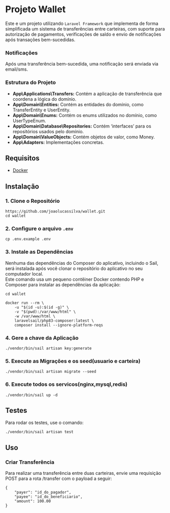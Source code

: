 # Projeto Wallet

Este e um projeto utilizando `Laravel Framework` que implementa de forma simplificada um sistema de transferências
entre carteiras, com suporte para autorização de pagamentos,
verificações de saldo e envio de notificações após transações bem-sucedidas.

### Notificações

Após uma transferência bem-sucedida, uma notificação será enviada via email/sms.

### Estrutura do Projeto

- **App\Applications\Transfers:** Contém a aplicação de transferência que coordena a lógica do domínio.
- **App\Domain\Entities:** Contém as entidades do domínio, como TransferEntity e UserEntity.
- **App\Domain\Enums:** Contém os enums utilizados no domínio, como UserTypeEnum.
- **App\Domain\Database\Repositories:** Contém ‘interfaces’ para os repositórios usados pelo domínio.
- **App\Domain\ValueObjects:** Contém objetos de valor, como Money.
- **App\Adapters:** Implementações concretas.

## Requisitos

- [Docker](https://www.docker.com/)

## Instalação

### 1. Clone o Repositório

```shell
https://github.com/joaolucassilva/wallet.git
cd wallet
```

### 2. Configure o arquivo `.env`

```shell
cp .env.example .env
```

### 3. Instale as Dependências

Nenhuma das dependências do Composer do aplicativo, incluindo o Sail, será instalada após
você clonar o repositório do aplicativo no seu computador local.  
Este comando usa um pequeno contêiner Docker contendo PHP e Composer para instalar as
dependências da aplicação:

```shell
cd wallet

docker run --rm \
    -u "$(id -u):$(id -g)" \
    -v "$(pwd):/var/www/html" \
    -w /var/www/html \
    laravelsail/php83-composer:latest \
    composer install --ignore-platform-reqs
```

### 4. Gere a chave da Aplicação

```shell
./vendor/bin/sail artisan key:generate
```

### 5. Execute as Migrações e os seed(usuario e carteira)

```shell
./vendor/bin/sail artisan migrate --seed
```

### 6. Execute todos os servicos(nginx,mysql,redis)

```shell
./vendor/bin/sail up -d
```

## Testes

Para rodar os testes, use o comando:

```shell
./vendor/bin/sail artisan test

```

## Uso

### Criar Transferência

Para realizar uma transferência entre duas carteiras, envie uma requisição POST para a
rota /transfer com o payload a seguir:

```shell
{
    "payer": "id_do_pagador",
    "payee": "id_do_beneficiario",
    "amount": 100.00
}
```


